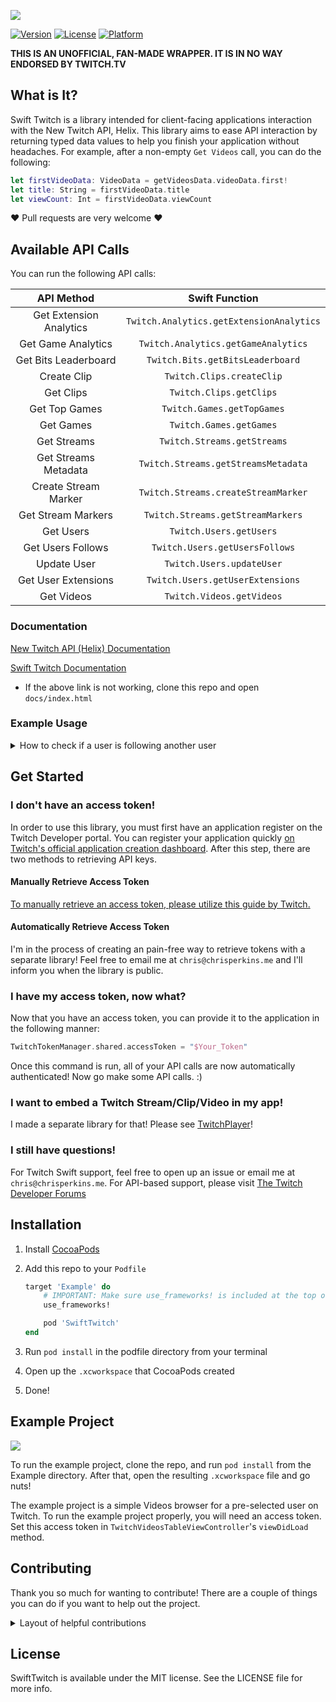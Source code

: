 ![](https://github.com/Chris-Perkins/SwiftTwitch/raw/master/Readme_Imgs/SwiftTwitch.jpg)

[![Version](https://img.shields.io/cocoapods/v/SwiftTwitch.svg?style=flat)](https://cocoapods.org/pods/SwiftTwitch)
[![License](https://img.shields.io/cocoapods/l/SwiftTwitch.svg?style=flat)](https://cocoapods.org/pods/SwiftTwitch)
[![Platform](https://img.shields.io/cocoapods/p/SwiftTwitch.svg?style=flat)](https://cocoapods.org/pods/SwiftTwitch)

**THIS IS AN UNOFFICIAL, FAN-MADE WRAPPER. IT IS IN NO WAY ENDORSED BY TWITCH.TV**

## What is It?

Swift Twitch is a library intended for client-facing applications interaction with the New Twitch API, Helix. This library aims to ease API interaction by returning typed data values to help you finish your application without headaches.
For example, after a non-empty `Get Videos` call, you can do the following:

```Swift
let firstVideoData: VideoData = getVideosData.videoData.first!
let title: String = firstVideoData.title
let viewCount: Int = firstVideoData.viewCount
```

❤️ Pull requests are very welcome ❤️

## Available API Calls

You can run the following API calls:

| API Method | Swift Function |  
|:-:|:-:|  
Get Extension Analytics | `Twitch.Analytics.getExtensionAnalytics`
Get Game Analytics | `Twitch.Analytics.getGameAnalytics`
Get Bits Leaderboard | `Twitch.Bits.getBitsLeaderboard`
Create Clip | `Twitch.Clips.createClip`
Get Clips | `Twitch.Clips.getClips`
Get Top Games | `Twitch.Games.getTopGames`
Get Games | `Twitch.Games.getGames`
Get Streams | `Twitch.Streams.getStreams`
Get Streams Metadata | `Twitch.Streams.getStreamsMetadata`
Create Stream Marker | `Twitch.Streams.createStreamMarker`
Get Stream Markers | `Twitch.Streams.getStreamMarkers`
Get Users | `Twitch.Users.getUsers`
Get Users Follows | `Twitch.Users.getUsersFollows`
Update User | `Twitch.Users.updateUser`
Get User Extensions | `Twitch.Users.getUserExtensions`
Get Videos | `Twitch.Videos.getVideos`

### Documentation

[New Twitch API (Helix) Documentation](https://dev.twitch.tv/docs/api/reference/)

[Swift Twitch Documentation](https://htmlpreview.github.io/?https://github.com/Chris-Perkins/SwiftTwitch/blob/master/docs/index.html)  

* If the above link is not working, clone this repo and open `docs/index.html`

### Example Usage

<details>  
<summary>How to check if a user is following another user</summary>  

```Swift
import SwiftTwitch

class AwesomeClass {
    func spectacularFunction() {
        TwitchTokenManager.shared.accessToken = "$SomeValidToken"

        let user1Id = "1234"
        let user2Id = "5678"
        Twitch.Users.getUsersFollows(followerId: user1Id, followedId: user2Id) { result in 
            switch result {
            case .success(let getUsersFollowsData):
                /* If the total = 1, we know that user1 is following user2 
                   as it is documented in the Twitch API docs. */
                if getUsersFollowsData.total == 1 {
                    print("User \(user1Id) is following user \(user2Id)!")
                } else {
                    print("User \(user1Id) is not following user \(user2Id)")
                }
            case .failure(let data, let response, let error):
                print("The API call failed! Unable to determine relationship.")
            }
        }
    }
}

```
</details>

## Get Started

### I don't have an access token!

In order to use this library, you must first have an application register on the Twitch Developer portal. You can register your application quickly [on Twitch's official application creation dashboard](https://glass.twitch.tv/console/apps/create). After this step, there are two methods to retrieving API keys.

#### Manually Retrieve Access Token

[To manually retrieve an access token, please utilize this guide by Twitch.](https://dev.twitch.tv/docs/authentication/getting-tokens-oauth/#oauth-implicit-code-flow)

#### Automatically Retrieve Access Token

I'm in the process of creating an pain-free way to retrieve tokens with a separate library! Feel free to email me at `chris@chrisperkins.me` and I'll inform you when the library is public.

### I have my access token, now what?

Now that you have an access token, you can provide it to the application in the following manner:

```Swift
TwitchTokenManager.shared.accessToken = "$Your_Token"
```

Once this command is run, all of your API calls are now automatically authenticated! Now go make some API calls. :)

### I want to embed a Twitch Stream/Clip/Video in my app!

I made a separate library for that! Please see [TwitchPlayer](https://github.com/Chris-Perkins/TwitchPlayer)!

### I still have questions!

For Twitch Swift support, feel free to open up an issue or email me at `chris@chrisperkins.me`. For API-based support, please visit [The Twitch Developer Forums](https://discuss.dev.twitch.tv/)

## Installation

1. Install [CocoaPods](https://cocoapods.org)
1. Add this repo to your `Podfile`

	```ruby
	target 'Example' do
		# IMPORTANT: Make sure use_frameworks! is included at the top of the file
		use_frameworks!

		pod 'SwiftTwitch'
	end
	```
1. Run `pod install` in the podfile directory from your terminal
1. Open up the `.xcworkspace` that CocoaPods created
1. Done!

## Example Project

![](https://github.com/Chris-Perkins/SwiftTwitch/raw/master/Readme_Imgs/ExampleProject)

To run the example project, clone the repo, and run `pod install` from the Example directory. After that, open the resulting `.xcworkspace` file and go nuts!

The example project is a simple Videos browser for a pre-selected user on Twitch. To run the example project properly, you will need an access token. Set this access token in `TwitchVideosTableViewController`'s `viewDidLoad` method. 

## Contributing

Thank you so much for wanting to contribute! There are a couple of things you can do if you want to help out the project.

<details>
<summary>Layout of helpful contributions</summary>

- Helper functions for verbosity

	Examples: 
	* `getUserWithIDFollowers(_ userId: String)` to get the users that are following the user
	* `getUserWithIDFollowings(_ userId: String)` to get the users that are being followed by the user  
	
	Both of these functions are just wrapped around my pre-existing `getUsersFollows` method, but they make the code that uses them more explicit.
- Additional Documentation
	* Some documentation regarding the Helix API in this library is lacking. It would be awesome to have someone go back and double-check the functions as they use the library.
- Missing functions
	* Currently, we're missing the following Twitch API functions:
		* [Get User Active Extensions](https://dev.twitch.tv/docs/api/reference/#get-user-active-extensions)
		* [Update User Active Extensions](https://dev.twitch.tv/docs/api/reference/#update-user-extensions)

		I was actually unsure how to implement these nicely due to their weird way of indexing. If you know what to do, you would be an amazing help.

- Anything you think would be nice! I'll most likely agree with the user (you). 😊

</details>

## License

SwiftTwitch is available under the MIT license. See the LICENSE file for more info.

